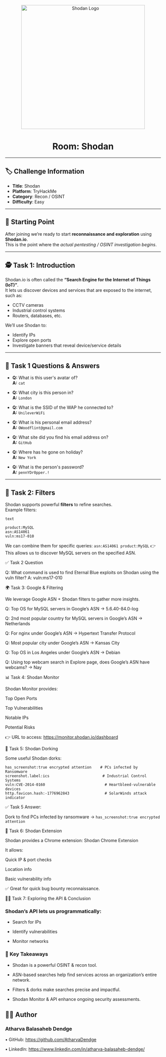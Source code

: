 <p align="center">
  <img width="400" alt="Shodan Logo" src="https://eu-images.contentstack.com/v3/assets/blt6d90778a997de1cd/blt9d7e3e67ee22e302/64f0d52f523617f7d6948984/Image_1.jpg?disable=upscale&width=1200&height=630&fit=crop" />
</p>

<h1 align="center">Room: Shodan</h1>

---

## 🏷️ Challenge Information
- **Title**: Shodan  
- **Platform**: TryHackMe  
- **Category**: Recon / OSINT  
- **Difficulty**: Easy   

---

## 🚀 Starting Point
After joining we’re ready to start **reconnaissance and exploration** using **Shodan.io**.  
This is the point where the *actual pentesting / OSINT investigation begins*.

---

## 🕵️ Task 1: Introduction
Shodan.io is often called the **“Search Engine for the Internet of Things (IoT)”**.  
It lets us discover devices and services that are exposed to the internet, such as:
- CCTV cameras
- Industrial control systems
- Routers, databases, etc.

We’ll use Shodan to:
- Identify IPs
- Explore open ports
- Investigate banners that reveal device/service details

---

## 🧩 Task 1 Questions & Answers
- **Q:** What is this user's avatar of?  
  **A:** `cat`  

- **Q:** What city is this person in?  
  **A:** `London`  

- **Q:** What is the SSID of the WAP he connected to?  
  **A:** `UnileverWiFi`  

- **Q:** What is his personal email address?  
  **A:** `OWoodflint@gmail.com`  

- **Q:** What site did you find his email address on?  
  **A:** `GitHub`  

- **Q:** Where has he gone on holiday?  
  **A:** `New York`  

- **Q:** What is the person's password?  
  **A:** `pennYDr0pper.!`  

---

## 📡 Task 2: Filters
Shodan supports powerful **filters** to refine searches.  
Example filters:
```
text

product:MySQL
asn:AS14061
vuln:ms17-010
```
We can combine them for specific queries:
```asn:AS14061 product:MySQL```
👉 This allows us to discover MySQL servers on the specified ASN.

✅ Task 2 Question

Q: What command is used to find Eternal Blue exploits on Shodan using the vuln filter?
A: vuln:ms17-010

🌍 Task 3: Google & Filtering

We leverage Google ASN + Shodan filters to gather more insights.

Q: Top OS for MySQL servers in Google’s ASN → 5.6.40-84.0-log

Q: 2nd most popular country for MySQL servers in Google’s ASN → Netherlands

Q: For nginx under Google’s ASN → Hypertext Transfer Protocol

Q: Most popular city under Google’s ASN → Kansas City

Q: Top OS in Los Angeles under Google’s ASN → Debian

Q: Using top webcam search in Explore page, does Google’s ASN have webcams? → Nay

📊 Task 4: Shodan Monitor

Shodan Monitor provides:

Top Open Ports

Top Vulnerabilities

Notable IPs

Potential Risks

👉 URL to access:
https://monitor.shodan.io/dashboard

🔎 Task 5: Shodan Dorking

Some useful Shodan dorks:
```
has_screenshot:true encrypted attention    # PCs infected by Ransomware
screenshot.label:ics                        # Industrial Control Systems
vuln:CVE-2014-0160                           # Heartbleed-vulnerable devices
http.favicon.hash:-1776962843                # SolarWinds attack indicator
```
✅ Task 5 Answer:

Dork to find PCs infected by ransomware →
```has_screenshot:true encrypted attention```

🧩 Task 6: Shodan Extension

Shodan provides a Chrome extension:
Shodan Chrome Extension

It allows:

Quick IP & port checks

Location info

Basic vulnerability info

✅ Great for quick bug bounty reconnaissance.

🧑‍💻 Task 7: Exploring the API & Conclusion

### Shodan’s API lets us programmatically:

* Search for IPs

* Identify vulnerabilities

* Monitor networks

### 🏁 Key Takeaways

* Shodan is a powerful OSINT & recon tool.

* ASN-based searches help find services across an organization’s entire network.

* Filters & dorks make searches precise and impactful.

* Shodan Monitor & API enhance ongoing security assessments.

## 👨‍💻 Author

### Atharva Balasaheb Dendge

•	GitHub: https://github.com/AtharvaDendge

•	LinkedIn: https://www.linkedin.com/in/atharva-balasaheb-dendge/


